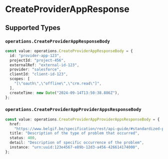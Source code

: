 # CreateProviderAppResponse


## Supported Types

### `operations.CreateProviderAppResponseBody`

```typescript
const value: operations.CreateProviderAppResponseBody = {
  id: "provider-app-123",
  projectId: "project-456",
  externalRef: "external-id-123",
  provider: "salesforce",
  clientId: "client-id-123",
  scopes: [
    "[\"oauth\",\"offline\",\"crm.read\"]",
  ],
  createTime: new Date("2024-09-14T13:50:38.886Z"),
};
```

### `operations.CreateProviderAppProviderAppsResponseBody`

```typescript
const value: operations.CreateProviderAppProviderAppsResponseBody = {
  href:
    "https://www.belgif.be/specification/rest/api-guide/#standardized-problem-types",
  title: "Description of the type of problem that occurred",
  status: 400,
  detail: "Description of specific occurrence of the problem",
  instance: "urn:uuid:123e4567-e89b-12d3-a456-426614174000",
};
```


